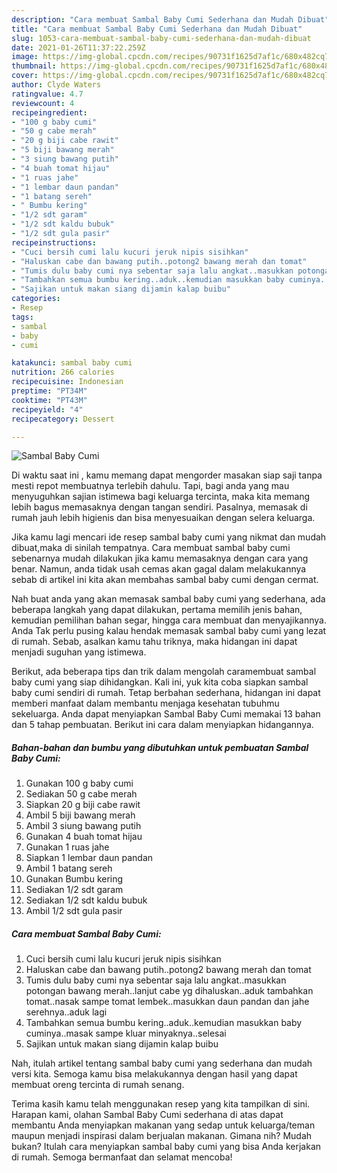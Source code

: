 ```yaml
---
description: "Cara membuat Sambal Baby Cumi Sederhana dan Mudah Dibuat"
title: "Cara membuat Sambal Baby Cumi Sederhana dan Mudah Dibuat"
slug: 1053-cara-membuat-sambal-baby-cumi-sederhana-dan-mudah-dibuat
date: 2021-01-26T11:37:22.259Z
image: https://img-global.cpcdn.com/recipes/90731f1625d7af1c/680x482cq70/sambal-baby-cumi-foto-resep-utama.jpg
thumbnail: https://img-global.cpcdn.com/recipes/90731f1625d7af1c/680x482cq70/sambal-baby-cumi-foto-resep-utama.jpg
cover: https://img-global.cpcdn.com/recipes/90731f1625d7af1c/680x482cq70/sambal-baby-cumi-foto-resep-utama.jpg
author: Clyde Waters
ratingvalue: 4.7
reviewcount: 4
recipeingredient:
- "100 g baby cumi"
- "50 g cabe merah"
- "20 g biji cabe rawit"
- "5 biji bawang merah"
- "3 siung bawang putih"
- "4 buah tomat hijau"
- "1 ruas jahe"
- "1 lembar daun pandan"
- "1 batang sereh"
- " Bumbu kering"
- "1/2 sdt garam"
- "1/2 sdt kaldu bubuk"
- "1/2 sdt gula pasir"
recipeinstructions:
- "Cuci bersih cumi lalu kucuri jeruk nipis sisihkan"
- "Haluskan cabe dan bawang putih..potong2 bawang merah dan tomat"
- "Tumis dulu baby cumi nya sebentar saja lalu angkat..masukkan potongan bawang merah..lanjut cabe yg dihaluskan..aduk tambahkan tomat..nasak sampe tomat lembek..masukkan daun pandan dan jahe serehnya..aduk lagi"
- "Tambahkan semua bumbu kering..aduk..kemudian masukkan baby cuminya..masak sampe kluar minyaknya..selesai"
- "Sajikan untuk makan siang dijamin kalap buibu"
categories:
- Resep
tags:
- sambal
- baby
- cumi

katakunci: sambal baby cumi 
nutrition: 266 calories
recipecuisine: Indonesian
preptime: "PT34M"
cooktime: "PT43M"
recipeyield: "4"
recipecategory: Dessert

---
```



![Sambal Baby Cumi](https://img-global.cpcdn.com/recipes/90731f1625d7af1c/680x482cq70/sambal-baby-cumi-foto-resep-utama.jpg)

Di waktu  saat ini , kamu memang dapat mengorder masakan siap saji tanpa mesti repot membuatnya terlebih dahulu. Tapi, bagi anda yang mau menyuguhkan sajian istimewa bagi keluarga tercinta, maka kita memang lebih bagus memasaknya dengan tangan sendiri. Pasalnya, memasak di rumah jauh lebih higienis dan bisa menyesuaikan dengan selera keluarga.

Jika kamu lagi mencari ide resep sambal baby cumi yang nikmat dan mudah dibuat,maka di sinilah tempatnya. Cara membuat sambal baby cumi  sebenarnya mudah dilakukan jika kamu memasaknya dengan cara yang benar. Namun, anda tidak usah cemas akan gagal dalam melakukannya 
sebab di artikel ini kita akan membahas sambal baby cumi dengan cermat.  



Nah buat anda yang akan memasak sambal baby cumi yang sederhana, ada beberapa langkah yang dapat dilakukan, pertama memilih jenis bahan, kemudian pemilihan bahan segar, hingga cara membuat dan menyajikannya. Anda Tak perlu pusing kalau hendak memasak sambal baby cumi yang lezat di rumah. Sebab, asalkan kamu  tahu triknya, maka hidangan ini dapat menjadi suguhan yang istimewa.

Berikut, ada beberapa tips dan trik dalam mengolah caramembuat sambal baby cumi yang siap dihidangkan. Kali ini, yuk kita coba siapkan sambal baby cumi sendiri di rumah. Tetap berbahan sederhana, hidangan ini dapat memberi manfaat dalam membantu menjaga kesehatan tubuhmu sekeluarga. Anda dapat menyiapkan Sambal Baby Cumi memakai 13 bahan dan 5 tahap pembuatan. Berikut ini cara dalam menyiapkan hidangannya.

<!--inarticleads1-->

##### Bahan-bahan dan bumbu yang dibutuhkan untuk pembuatan Sambal Baby Cumi:

1. Gunakan 100 g baby cumi
1. Sediakan 50 g cabe merah
1. Siapkan 20 g biji cabe rawit
1. Ambil 5 biji bawang merah
1. Ambil 3 siung bawang putih
1. Gunakan 4 buah tomat hijau
1. Gunakan 1 ruas jahe
1. Siapkan 1 lembar daun pandan
1. Ambil 1 batang sereh
1. Gunakan  Bumbu kering
1. Sediakan 1/2 sdt garam
1. Sediakan 1/2 sdt kaldu bubuk
1. Ambil 1/2 sdt gula pasir




<!--inarticleads2-->

##### Cara membuat Sambal Baby Cumi:

1. Cuci bersih cumi lalu kucuri jeruk nipis sisihkan
1. Haluskan cabe dan bawang putih..potong2 bawang merah dan tomat
1. Tumis dulu baby cumi nya sebentar saja lalu angkat..masukkan potongan bawang merah..lanjut cabe yg dihaluskan..aduk tambahkan tomat..nasak sampe tomat lembek..masukkan daun pandan dan jahe serehnya..aduk lagi
1. Tambahkan semua bumbu kering..aduk..kemudian masukkan baby cuminya..masak sampe kluar minyaknya..selesai
1. Sajikan untuk makan siang dijamin kalap buibu




Nah, itulah artikel tentang  sambal baby cumi  yang sederhana dan mudah versi kita. Semoga kamu bisa melakukannya dengan hasil yang dapat membuat oreng tercinta di rumah senang. 

Terima kasih kamu telah menggunakan resep yang kita tampilkan di sini. Harapan kami, olahan  Sambal Baby Cumi sederhana di atas dapat membantu Anda menyiapkan makanan yang sedap untuk keluarga/teman maupun menjadi inspirasi dalam berjualan makanan. Gimana nih? Mudah bukan? Itulah cara menyiapkan sambal baby cumi yang bisa Anda kerjakan di rumah. Semoga bermanfaat dan selamat mencoba!

